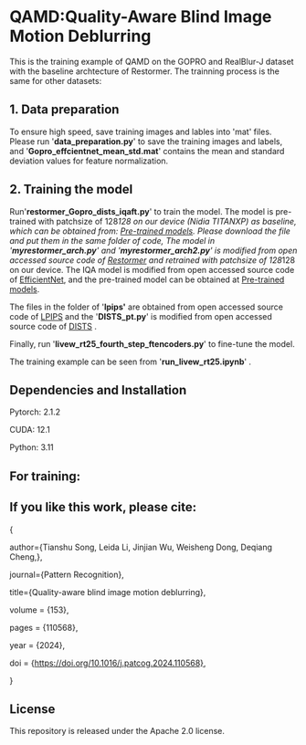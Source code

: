 # QAMD:Quality-Aware Blind Image Motion Deblurring

This is the training example of QAMD on the GOPRO and RealBlur-J dataset with the baseline archtecture of Restormer. The trainning process is the same for other datasets:

## 1. Data preparation

   To ensure high speed, save training images and lables into 'mat' files. Please run '**data_preparation.py**' to save the training images and labels, and '**Gopro_effcientnet_mean_std.mat**' contains the mean and standard deviation values for feature normalization.
   
## 2. Training the model

   Run'**restormer_Gopro_dists_iqaft.py**' to train the model. The model is pre-trained with patchsize of 128*128  on our device (Nidia TITANXP) as baseline, which can be obtained from: [Pre-trained models](https://pan.baidu.com/s/1sOqj_LGvtsHIN1pkCTh1yg?pwd=090d). Please download the file and put them in the same folder of code, The model in '**myrestormer_arch.py**' and '**myrestormer_arch2.py**' is modified from open accessed source code of [Restormer](https://github.com/swz30/Restormer) and retrained with patchsize of 128*128 on our device. The IQA model is modified from open accessed source code of [EfficientNet](https://github.com/lukemelas/EfficientNet-PyTorch/tree/master/efficientnet_pytorch), and the pre-trained model can be obtained at [Pre-trained models](https://pan.baidu.com/s/1sOqj_LGvtsHIN1pkCTh1yg?pwd=090d).
   
   The files in the folder of '**lpips'** are obtained from open accessed source code of [LPIPS](https://github.com/richzhang/PerceptualSimilarity) and the '**DISTS_pt.py**' is modified from  open accessed source code of [DISTS](https://github.com/dingkeyan93/DISTS) . 
     
    
   Finally, run '**livew_rt25_fourth_step_ftencoders.py**' to fine-tune the model.
   
   The training example can be seen from '**run_livew_rt25.ipynb**' .


## Dependencies and Installation
Pytorch: 2.1.2

CUDA: 12.1

Python: 3.11


## For training:



## If you like this work, please cite:

{

  author={Tianshu Song, Leida Li, Jinjian Wu, Weisheng Dong, Deqiang Cheng,},
  
  journal={Pattern Recognition}, 
  
  title={Quality-aware blind image motion deblurring}, 
  
  volume = {153},
 
  pages = {110568},

  year = {2024},

  doi = {https://doi.org/10.1016/j.patcog.2024.110568},
  
}

  
## License
This repository is released under the Apache 2.0 license. 



